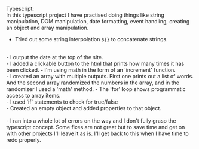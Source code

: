 Typescript:
<br>
In this typescript project I have practised doing things like string manipulation, DOM manipulation, date formatting, event handling, creating an object and array manipulation. 
<br>
- Tried out some string interpolation `${}` to concatenate strings.  
<br>
- I output the date at the top of the site. 
<br>
- I added a clickable button to the html that prints how many times it has been clicked.  
- I'm using math in the form of an 'increment' function. 
<br>
- I created an array with multiple outputs. First one prints out a list of words. And the second array randomized the numbers in the array, and in the randomizer I used a 'math' method. 
- The 'for' loop shows programmatic access to array items. 
<br>
- I used 'if' statements to check for true/false
<br>
- Created an empty object and added properties to that object. 
<br>
<br>
- I ran into a whole lot of errors on the way and I don't fully grasp the typescript concept. Some fixes are not great but to save time and get on with other projects I'll leave it as is. I'll get back to this when I have time to redo properly. 